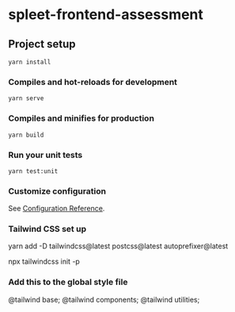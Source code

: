 # spleet-frontend-assessment

## Project setup
```
yarn install
```

### Compiles and hot-reloads for development
```
yarn serve
```

### Compiles and minifies for production
```
yarn build
```

### Run your unit tests
```
yarn test:unit
```

### Customize configuration
See [Configuration Reference](https://cli.vuejs.org/config/).

### Tailwind CSS set up
yarn add -D tailwindcss@latest postcss@latest autoprefixer@latest

npx tailwindcss init -p

### Add this to the global style file
@tailwind base;
@tailwind components;
@tailwind utilities;

